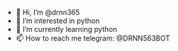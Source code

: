 - 👋 Hi, I’m @drnn365
- 👀 I’m interested in python
- 🌱 I’m currently learning python
- 📫 How to reach me telegram: @DRNN563BOT

<!---
drnn365/drnn365 is a ✨ special ✨ repository because its `README.md` (this file) appears on your GitHub profile.
You can click the Preview link to take a look at your changes.
--->
